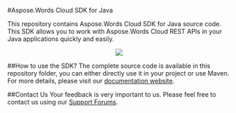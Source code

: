 #Aspose.Words Cloud SDK for Java

This repository contains Aspose.Words Cloud SDK for Java source code. This SDK allows you to work with Aspose.Words Cloud REST APIs in your Java applications quickly and easily. 

<p align="center">
  <a title="Download complete Aspose.Words for Cloud source code" href="https://github.com/asposewords/Aspose_Words_Cloud/archive/master.zip">
	<img src="https://raw.github.com/AsposeExamples/java-examples-dashboard/master/images/downloadZip-Button-Large.png" />
  </a>
</p>

##How to use the SDK?
The complete source code is available in this repository folder, you can either directly use it in your project or use Maven. For more details, please visit our [documentation website](http://www.aspose.com/docs/display/wordscloud/How+to+Setup+Aspose.Words+Cloud+SDK+for+Java).

##Contact Us
Your feedback is very important to us. Please feel free to contact us using our [Support Forums](https://www.aspose.com/community/forums/).
